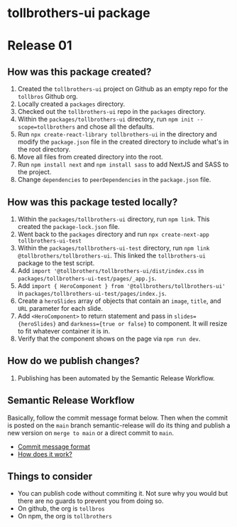 # tollbrothers-ui package
# Release 01

## How was this package created?
1. Created the `tollbrothers-ui` project on Github as an empty repo for the `tollbros` Github org.
2. Locally created a `packages` directory.
3. Checked out the `tollbrothers-ui` repo in the `packages` directory.
4. Within the `packages/tollbrothers-ui` directory, run `npm init --scope=tollbrothers` and chose all the defaults.
5. Run `npx create-react-library tollbrothers-ui` in the directory and modify the `package.json` file in the created directory to include what's in the root directory.
6. Move all files from created directory into the root.
7. Run `npm install next` and `npm install sass` to add NextJS and SASS to the project.
8. Change `dependencies` to `peerDependencies` in the `package.json` file.

## How was this package tested locally?
1. Within the `packages/tollbrothers-ui` directory, run `npm link`. This created the `package-lock.json` file.
2. Went back to the `packages` directory and run `npx create-next-app tollbrothers-ui-test`
3. Within the `packages/tollbrothers-ui-test` directory, run `npm link @tollbrothers/tollbrothers-ui`. This linked the `tollbrothers-ui` package to the test script.
4. Add `import '@tollbrothers/tollbrothers-ui/dist/index.css` in `packages/tollbrothers-ui-test/pages/_app.js`.
5. Add `import { HeroComponent } from '@tollbrothers/tollbrothers-ui'` in `packages/tollbrothers-ui-test/pages/index.js`.
6. Create a `heroSlides` array of objects that contain an `image`, `title`, and `URL` parameter for each slide.
7. Add `<HeroComponent>` to return statement and pass in `slides={heroSlides}` and `darkness={true or false}` to component. It will resize to fit whatever container it is in.
8. Verify that the component shows on the page via `npm run dev`.

## How do we publish changes?
1. Publishing has been automated by the Semantic Release Workflow.

## Semantic Release Workflow
Basically, follow the commit message format below. Then when the commit is posted on the `main` branch semantic-release will do its thing and publish a new version on `merge to main` or a direct commit to `main`.
* [Commit message format](https://github.com/angular/angular/blob/main/CONTRIBUTING.md#type)
* [How does it work?](https://github.com/angular/angular/blob/main/CONTRIBUTING.md#type) 

## Things to consider
- You can publish code without commiting it. Not sure why you would but there are no guards to prevent you from doing so.
- On github, the org is `tollbros`
- On npm, the org is `tollbrothers`